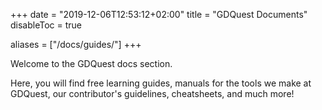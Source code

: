 +++
date = "2019-12-06T12:53:12+02:00"
title = "GDQuest Documents"
disableToc = true

aliases = ["/docs/guides/"]
+++

Welcome to the GDQuest docs section.

Here, you will find free learning guides, manuals for the tools we make at GDQuest, our contributor's guidelines, cheatsheets, and much more!
